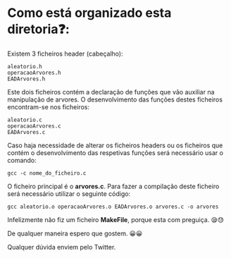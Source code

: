 # Como está organizado esta diretoria❓:
Existem 3 ficheiros header (cabeçalho):

    aleatorio.h
    operacaoArvores.h
    EADArvores.h

Este dois ficheiros contém a declaração de funções que vão auxiliar na manipulação de arvores. O desenvolvimento das funções destes ficheiros encontram-se nos ficheiros:

    aleatorio.c
    operacaoArvores.c
    EADArvores.c

Caso haja necessidade de alterar os ficheiros headers ou os ficheiros que contém o desenvolvimento das respetivas funções será necessário usar o comando:

    gcc -c nome_do_ficheiro.c

O ficheiro principal é o __arvores.c__. Para fazer a compilação deste ficheiro será necessário utilizar o seguinte código:

    gcc aleatorio.o operacaoArvores.o EADArvores.o arvores.c -o arvores

Infelizmente não fiz um ficheiro __MakeFile__, porque esta com preguiça. 😪😓

<p>
De qualquer maneira espero que gostem. 😀😀

<p>
Qualquer dúvida enviem pelo Twitter.